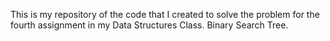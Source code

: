 This is my repository of the code that I created to solve the problem for the fourth assignment in my Data Structures Class. Binary Search Tree.
